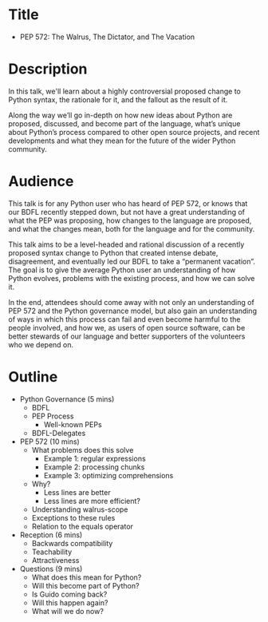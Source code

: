 # Title

* PEP 572: The Walrus, The Dictator, and The Vacation

# Description

In this talk, we'll learn about a highly controversial proposed change to Python syntax, the rationale for it, and the fallout as the result of it.

Along the way we’ll go in-depth on how new ideas about Python are proposed, discussed, and become part of the language, what’s unique about Python’s process compared to other open source projects, and recent developments and what they mean for the future of the wider Python community.

# Audience

This talk is for any Python user who has heard of PEP 572, or knows that our BDFL recently stepped down, but not have a great understanding of what the PEP was proposing, how changes to the language are proposed, and what the changes mean, both for the language and for the community.

This talk aims to be a level-headed and rational discussion of a recently proposed syntax change to Python that created intense debate, disagreement, and eventually led our BDFL to take a “permanent vacation”. The goal is to give the average Python user an understanding of how Python evolves, problems with the existing process, and how we can solve it.

In the end, attendees should come away with not only an understanding of PEP 572 and the Python governance model, but also gain an understanding of ways in which this process can fail and even become harmful to the people involved, and how we, as users of open source software, can be better stewards of our language and better supporters of the volunteers who we depend on.

# Outline

* Python Governance (5 mins)
  * BDFL
  * PEP Process
    * Well-known PEPs
  * BDFL-Delegates
* PEP 572 (10 mins)
  * What problems does this solve
    * Example 1: regular expressions
    * Example 2: processing chunks
    * Example 3: optimizing comprehensions
  * Why?
    * Less lines are better
    * Less lines are more efficient?
  * Understanding walrus-scope
  * Exceptions to these rules
  * Relation to the equals operator
* Reception (6 mins)
  * Backwards compatibility
  * Teachability
  * Attractiveness
* Questions (9 mins)
  * What does this mean for Python?
  * Will this become part of Python?
  * Is Guido coming back?
  * Will this happen again?
  * What will we do now?

